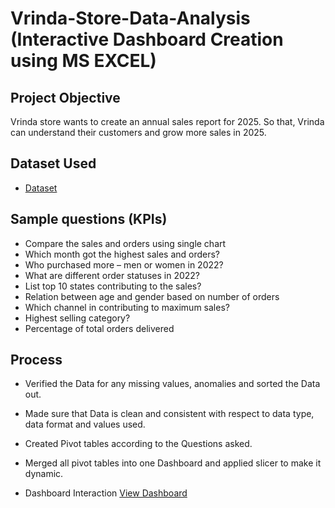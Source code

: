 # Vrinda-Store-Data-Analysis (Interactive Dashboard Creation using MS EXCEL) 

## Project Objective 
Vrinda store wants to create an annual sales report for 2025. So that, Vrinda can understand their customers and grow more sales in 2025.

## Dataset Used
- <a href="https://github.com/Peanut4Butter3Sandwich/Data-Analysis-Dashboard/blob/main/Vrinda%20Store%20Annual%20Report%202025.xlsx">Dataset</a>

## Sample questions (KPIs) 
- Compare the sales and orders using single chart 
- Which month got the highest sales and orders? 
- Who purchased more – men or women in 2022? 
- What are different order statuses in 2022? 
- List top 10 states contributing to the sales? 
- Relation between age and gender based on number of orders 
- Which channel in contributing to maximum sales? 
- Highest selling category? 
- Percentage of total orders delivered

## Process 
- Verified the Data for any missing values, anomalies and sorted the Data out. 
- Made sure that Data is clean and consistent with respect to data type, data format and values used. 
- Created Pivot tables according to the Questions asked. 
- Merged all pivot tables into one Dashboard and applied slicer to make it dynamic.

- Dashboard Interaction <a href="https://github.com/Peanut4Butter3Sandwich/Data-Analysis-Dashboard/blob/main/Vrinda%20Store%20Annual%20Report%202025.jpg">View Dashboard</a>
